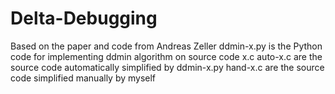 # Delta-Debugging
Based on the paper and code from Andreas Zeller
ddmin-x.py is the Python code for implementing ddmin algorithm on source code x.c
auto-x.c are the source code automatically simplified by ddmin-x.py
hand-x.c are the source code simplified manually by myself
